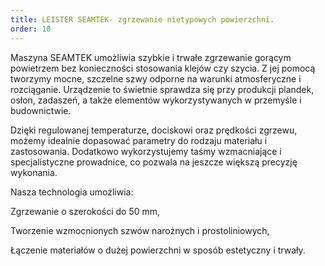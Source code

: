 ```yaml
---
title: LEISTER SEAMTEK- zgrzewanie nietypowych powierzchni.
order: 10
---
```


Maszyna SEAMTEK umożliwia szybkie i trwałe zgrzewanie gorącym powietrzem bez konieczności stosowania klejów czy szycia. Z jej pomocą tworzymy mocne, szczelne szwy odporne na warunki atmosferyczne i rozciąganie. Urządzenie to świetnie sprawdza się przy produkcji plandek, osłon, zadaszeń, a także elementów wykorzystywanych w przemyśle i budownictwie.

Dzięki regulowanej temperaturze, dociskowi oraz prędkości zgrzewu, możemy idealnie dopasować parametry do rodzaju materiału i zastosowania. Dodatkowo wykorzystujemy taśmy wzmacniające i specjalistyczne prowadnice, co pozwala na jeszcze większą precyzję wykonania.

Nasza technologia umożliwia:

Zgrzewanie o szerokości do 50 mm,

Tworzenie wzmocnionych szwów narożnych i prostoliniowych,

Łączenie materiałów o dużej powierzchni w sposób estetyczny i trwały.